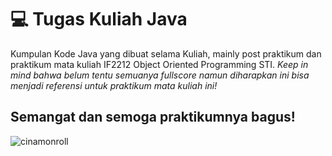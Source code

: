 # 💻 Tugas Kuliah Java
Kumpulan Kode Java yang dibuat selama Kuliah, mainly post praktikum dan praktikum mata kuliah IF2212 Object Oriented Programming STI.
_Keep in mind bahwa belum tentu semuanya fullscore namun diharapkan ini bisa menjadi referensi untuk praktikum mata kuliah ini!_

## Semangat dan semoga praktikumnya bagus!
![cinamonroll](https://c.tenor.com/pLtli2YlT7IAAAAC/tenor.gif)
